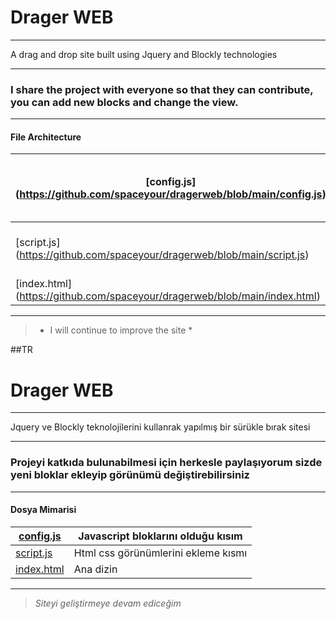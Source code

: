 # Drager WEB

------------
A drag and drop site built using Jquery and Blockly technologies


------------

### I share the project with everyone so that they can contribute, you can add new blocks and change the view.

------------
#### File Architecture
| [config.js] (https://github.com/spaceyour/dragerweb/blob/main/config.js) | The part where there are Javascript blocks |
| ------------ | ------------ |
| [script.js] (https://github.com/spaceyour/dragerweb/blob/main/script.js) | Part of adding html css views |
| [index.html] (https://github.com/spaceyour/dragerweb/blob/main/index.html) | Home directory |

------------
> * I will continue to improve the site * 
> 

##TR
 
 # Drager WEB

------------
Jquery ve Blockly teknolojilerini kullanrak yapılmış bir sürükle bırak sitesi


------------

### Projeyi katkıda bulunabilmesi için  herkesle paylaşıyorum sizde yeni bloklar ekleyip görünümü değiştirebilirsiniz

------------
#### Dosya Mimarisi
|[config.js](https://github.com/spaceyour/dragerweb/blob/main/config.js)|Javascript bloklarını olduğu kısım  |
| ------------ | ------------ |
| [script.js](https://github.com/spaceyour/dragerweb/blob/main/script.js)| Html css görünümlerini ekleme kısmı|
|[index.html](https://github.com/spaceyour/dragerweb/blob/main/index.html)|Ana dizin   |

------------
> *Siteyi geliştirmeye devam ediceğim*
